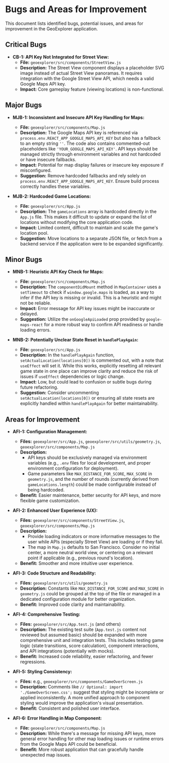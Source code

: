 # Bugs and Areas for Improvement

This document lists identified bugs, potential issues, and areas for improvement in the GeoExplorer application.

## Critical Bugs

*   **CB-1: API Key Not Integrated for Street View:**
    *   **File:** `geoexplorer/src/components/StreetView.js`
    *   **Description:** The Street View component displays a placeholder SVG image instead of actual Street View panoramas. It requires integration with the Google Street View API, which needs a valid Google Maps API key.
    *   **Impact:** Core gameplay feature (viewing locations) is non-functional.

## Major Bugs

*   **MJB-1: Inconsistent and Insecure API Key Handling for Maps:**
    *   **File:** `geoexplorer/src/components/Map.js`
    *   **Description:** The Google Maps API key is referenced via `process.env.REACT_APP_GOOGLE_MAPS_API_KEY` but also has a fallback to an empty string `''`. The code also contains commented-out placeholders like `'YOUR_GOOGLE_MAPS_API_KEY'`. API keys should be managed strictly through environment variables and not hardcoded or have insecure fallbacks.
    *   **Impact:** Potential for map display failures or insecure key exposure if misconfigured.
    *   **Suggestion:** Remove hardcoded fallbacks and rely solely on `process.env.REACT_APP_GOOGLE_MAPS_API_KEY`. Ensure build process correctly handles these variables.

*   **MJB-2: Hardcoded Game Locations:**
    *   **File:** `geoexplorer/src/App.js`
    *   **Description:** The `gameLocations` array is hardcoded directly in the `App.js` file. This makes it difficult to update or expand the list of locations without modifying the core application code.
    *   **Impact:** Limited content, difficult to maintain and scale the game's location pool.
    *   **Suggestion:** Move locations to a separate JSON file, or fetch from a backend service if the application were to be expanded significantly.

## Minor Bugs

*   **MNB-1: Heuristic API Key Check for Maps:**
    *   **File:** `geoexplorer/src/components/Map.js`
    *   **Description:** The `componentDidMount` method in `MapContainer` uses a `setTimeout` to check if `window.google.maps` is loaded, as a way to infer if the API key is missing or invalid. This is a heuristic and might not be reliable.
    *   **Impact:** Error message for API key issues might be inaccurate or delayed.
    *   **Suggestion:** Utilize the `onGoogleApiLoaded` prop provided by `google-maps-react` for a more robust way to confirm API readiness or handle loading errors.

*   **MNB-2: Potentially Unclear State Reset in `handlePlayAgain`:**
    *   **File:** `geoexplorer/src/App.js`
    *   **Description:** In the `handlePlayAgain` function, `setActualLocation(locations[0])` is commented out, with a note that `useEffect` will set it. While this works, explicitly resetting all relevant game state in one place can improve clarity and reduce the risk of issues if `useEffect` dependencies or logic change.
    *   **Impact:** Low, but could lead to confusion or subtle bugs during future refactoring.
    *   **Suggestion:** Consider uncommenting `setActualLocation(locations[0])` or ensuring all state resets are explicitly handled within `handlePlayAgain` for better maintainability.

## Areas for Improvement

*   **AFI-1: Configuration Management:**
    *   **Files:** `geoexplorer/src/App.js`, `geoexplorer/src/utils/geometry.js`, `geoexplorer/src/components/Map.js`
    *   **Description:**
        *   API keys should be exclusively managed via environment variables (e.g., `.env` files for local development, and proper environment configuration for deployment).
        *   Game parameters like `MAX_DISTANCE_FOR_SCORE`, `MAX_SCORE` in `geometry.js`, and the number of rounds (currently derived from `gameLocations.length`) could be made configurable instead of being hardcoded.
    *   **Benefit:** Easier maintenance, better security for API keys, and more flexible game customization.

*   **AFI-2: Enhanced User Experience (UX):**
    *   **Files:** `geoexplorer/src/components/StreetView.js`, `geoexplorer/src/components/Map.js`
    *   **Description:**
        *   Provide loading indicators or more informative messages to the user while APIs (especially Street View) are loading or if they fail.
        *   The map in `Map.js` defaults to San Francisco. Consider no initial center, a more neutral world view, or centering on a relevant point if applicable (e.g., previous round's location).
    *   **Benefit:** Smoother and more intuitive user experience.

*   **AFI-3: Code Structure and Readability:**
    *   **Files:** `geoexplorer/src/utils/geometry.js`
    *   **Description:** Constants like `MAX_DISTANCE_FOR_SCORE` and `MAX_SCORE` in `geometry.js` could be grouped at the top of the file or managed in a dedicated configuration module for better organization.
    *   **Benefit:** Improved code clarity and maintainability.

*   **AFI-4: Comprehensive Testing:**
    *   **Files:** `geoexplorer/src/App.test.js` (and others)
    *   **Description:** The existing test suite (`App.test.js` content not reviewed but assumed basic) should be expanded with more comprehensive unit and integration tests. This includes testing game logic (state transitions, score calculation), component interactions, and API integrations (potentially with mocks).
    *   **Benefit:** Increased code reliability, easier refactoring, and fewer regressions.

*   **AFI-5: Styling Consistency:**
    *   **Files:** e.g., `geoexplorer/src/components/GameOverScreen.js`
    *   **Description:** Comments like `// Optional: import './GameOverScreen.css';` suggest that styling might be incomplete or applied inconsistently. A more unified approach to component styling would improve the application's visual presentation.
    *   **Benefit:** Consistent and polished user interface.

*   **AFI-6: Error Handling in Map Component:**
    *   **File:** `geoexplorer/src/components/Map.js`
    *   **Description:** While there's a message for missing API keys, more general error handling for other map loading issues or runtime errors from the Google Maps API could be beneficial.
    *   **Benefit:** More robust application that can gracefully handle unexpected map issues.
